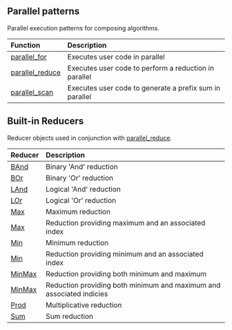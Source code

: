 ## Parallel patterns

Parallel execution patterns for composing algorithms.

|Function  |Description                  |
|:---------|:----------------------------|
|[parallel_for](Kokkos%3A%3Aparallel_for) | Executes user code in parallel |
|[parallel_reduce](Kokkos%3A%3Aparallel_reduce)  | Executes user code to perform a reduction in parallel |
|[parallel_scan](Kokkos%3A%3Aparallel_scan)  | Executes user code to generate a prefix sum in parallel |

## Built-in Reducers

Reducer objects used in conjunction with [parallel_reduce](Kokkos%3A%3Aparallel_reduce).

|Reducer  |Description                  |
|:---------|:----------------------------|
|[BAnd](Kokkos%3A%3ABAnd) | Binary 'And' reduction |
|[BOr](Kokkos%3A%3ABOr) | Binary 'Or' reduction |
|[LAnd](Kokkos%3A%3ALAnd) | Logical 'And' reduction |
|[LOr](Kokkos%3A%3ALOr) | Logical 'Or' reduction |
|[Max](Kokkos%3A%3AMax) | Maximum reduction |
|[Max](Kokkos%3A%3AMaxLoc) | Reduction providing maximum and an associated index |
|[Min](Kokkos%3A%3AMin) | Minimum reduction |
|[Min](Kokkos%3A%3AMinLoc) | Reduction providing minimum and an associated index |
|[MinMax](Kokkos%3A%3AMinMax) | Reduction providing both minimum and maximum |
|[MinMax](Kokkos%3A%3AMinMaxLoc) | Reduction providing both minimum and maximum and associated indicies |
|[Prod](Kokkos%3A%3AProd) | Multiplicative reduction |
|[Sum](Kokkos%3A%3ASum) | Sum reduction |

